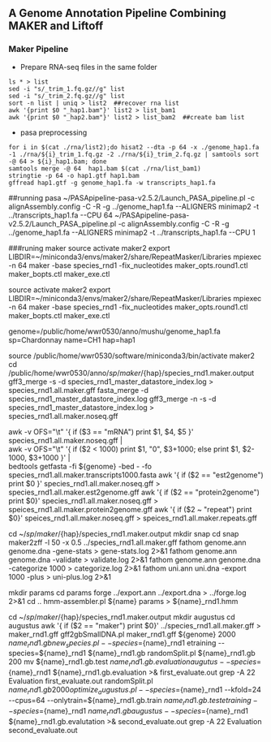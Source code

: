 ## A Genome Annotation Pipeline Combining MAKER and Liftoff

### Maker Pipeline
+ Prepare RNA-seq files in the same folder
```
ls * > list
sed -i "s/_trim_1.fq.gz//g" list
sed -i "s/_trim_2.fq.gz//g" list  
sort -n list | uniq > list2  ##recover rna list
awk '{print $0 "_hap1.bam"}' list2 > list_bam1
awk '{print $0 "_hap2.bam"}' list2 > list_bam2  ##create bam list
```

+ pasa preprocessing
```
for i in $(cat ./rna/list2);do hisat2 --dta -p 64 -x ./genome_hap1.fa  -1 ./rna/${i}_trim_1.fq.gz -2 ./rna/${i}_trim_2.fq.gz | samtools sort -@ 64 > ${i}_hap1.bam; done
samtools merge -@ 64  hap1.bam $(cat ./rna/list_bam1)
stringtie -p 64 -o hap1.gtf hap1.bam
gffread hap1.gtf -g genome_hap1.fa -w transcripts_hap1.fa
```
##running pasa
~/PASApipeline-pasa-v2.5.2/Launch_PASA_pipeline.pl -c alignAssembly.config -C -R -g ../genome_hap1.fa --ALIGNERS minimap2 -t ../transcripts_hap1.fa  --CPU 64
~/PASApipeline-pasa-v2.5.2/Launch_PASA_pipeline.pl -c alignAssembly.config -C -R -g ../genome_hap1.fa --ALIGNERS minimap2 -t ../transcripts_hap1.fa  --CPU 1

###runing maker
source activate maker2
export LIBDIR=~/miniconda3/envs/maker2/share/RepeatMasker/Libraries
mpiexec -n 64 maker -base species_rnd1 -fix_nucleotides maker_opts.round1.ctl maker_bopts.ctl maker_exe.ctl

source activate maker2
export LIBDIR=~/miniconda3/envs/maker2/share/RepeatMasker/Libraries
mpiexec -n 64 maker -base species_rnd1 -fix_nucleotides maker_opts.round1.ctl maker_bopts.ctl maker_exe.ctl

genome=/public/home/wwr0530/anno/mushu/genome_hap1.fa
sp=Chardonnay
name=CH1
hap=hap1

source /public/home/wwr0530/software/miniconda3/bin/activate maker2
cd /public/home/wwr0530/anno/${sp}/maker/${hap}/species_rnd1.maker.output
gff3_merge -s -d species_rnd1_master_datastore_index.log > species_rnd1.all.maker.gff
fasta_merge -d species_rnd1_master_datastore_index.log
gff3_merge -n -s -d species_rnd1_master_datastore_index.log > species_rnd1.all.maker.noseq.gff

awk -v OFS="\t" '{ if ($3 == "mRNA") print $1, $4, $5 }' species_rnd1.all.maker.noseq.gff | \
awk -v OFS="\t" '{ if ($2 < 1000) print $1, "0", $3+1000; else print $1, $2- 1000, $3+1000 }' | \
bedtools getfasta -fi ${genome} -bed - -fo species_rnd1.all.maker.transcripts1000.fasta
awk '{ if ($2 == "est2genome") print $0 }' species_rnd1.all.maker.noseq.gff > species_rnd1.all.maker.est2genome.gff
awk '{ if ($2 == "protein2genome") print $0}' species_rnd1.all.maker.noseq.gff > speices_rnd1.all.maker.protein2genome.gff
awk '{ if ($2 ~ "repeat") print $0}' speices_rnd1.all.maker.noseq.gff > speices_rnd1.all.maker.repeats.gff

cd ~/${sp}/maker/${hap}/species_rnd1.maker.output
mkdir snap
cd snap
maker2zff -l 50 -x 0.5 ../species_rnd1.all.maker.gff
fathom genome.ann genome.dna -gene-stats > gene-stats.log 2>&1
fathom genome.ann genome.dna -validate > validate.log 2>&1
fathom genome.ann genome.dna -categorize 1000 > categorize.log 2>&1
fathom uni.ann uni.dna -export 1000 -plus > uni-plus.log 2>&1

mkdir params
cd params
forge ../export.ann ../export.dna > ../forge.log 2>&1
cd ..
hmm-assembler.pl ${name} params > ${name}_rnd1.hmm

cd ~/${sp}/maker/${hap}/species_rnd1.maker.output
mkdir augustus
cd augustus
awk '{ if ($2 == "maker") print $0}' ../species_rnd1.all.maker.gff > maker_rnd1.gff
gff2gbSmallDNA.pl maker_rnd1.gff ${genome} 2000 ${name}_rnd1.gb
new_species.pl --species=${name}_rnd1
etraining --species=${name}_rnd1 ${name}_rnd1.gb
randomSplit.pl ${name}_rnd1.gb 200
mv ${name}_rnd1.gb.test ${name}_rnd1.gb.evaluation
augutus --species=${name}_rnd1 ${name}_rnd1.gb.evaluation >& first_evaluate.out
grep -A 22 Evaluation first_evaluate.out
randomSplit.pl ${name}_rnd1.gb 2000
optimize_augustus.pl --species=${name}_rnd1 --kfold=24 --cpus=64 --onlytrain=${name}_rnd1.gb.train ${name}_rnd1.gb.test
etraining --species=${name}_rnd1 ${name}_rnd1.gb
augustus --species=${name}_rnd1 ${name}_rnd1.gb.evalutation >& second_evaluate.out
grep -A 22 Evaluation second_evaluate.out
```
